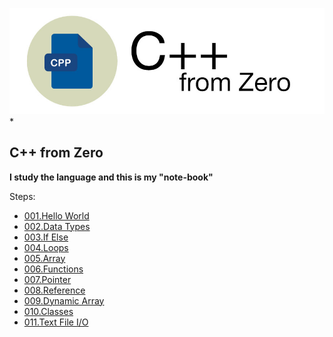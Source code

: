 [![Logo](https://raw.githubusercontent.com/ogycode/CPPFromZero/master/merch/logo.jpg)](https://github.com/ogycode/CPPFromZero)*

## C++ from Zero
**I study the language and this is my "note-book"**

 Steps:
  - [001.Hello World](https://github.com/ogycode/CPPFromZero/tree/master/src/001.HelloWorld)
  - [002.Data Types](https://github.com/ogycode/CPPFromZero/tree/master/src/002.DataTypes)
  - [003.If Else](https://github.com/ogycode/CPPFromZero/tree/master/src/003.IfElse)
  - [004.Loops](https://github.com/ogycode/CPPFromZero/tree/master/src/004.Loops)
  - [005.Array](https://github.com/ogycode/CPPFromZero/tree/master/src/005.Array)
  - [006.Functions](https://github.com/ogycode/CPPFromZero/tree/master/src/006.Functions)
  - [007.Pointer](https://github.com/ogycode/CPPFromZero/tree/master/src/007.Pointer)
  - [008.Reference](https://github.com/ogycode/CPPFromZero/tree/master/src/008.Reference)
  - [009.Dynamic Array](https://github.com/ogycode/CPPFromZero/tree/master/src/009.DynamicArray)
  - [010.Classes](https://github.com/ogycode/CPPFromZero/tree/master/src/010.Classes)
  - [011.Text File I/O](https://github.com/ogycode/CPPFromZero/tree/master/src/011.TextFileIO)